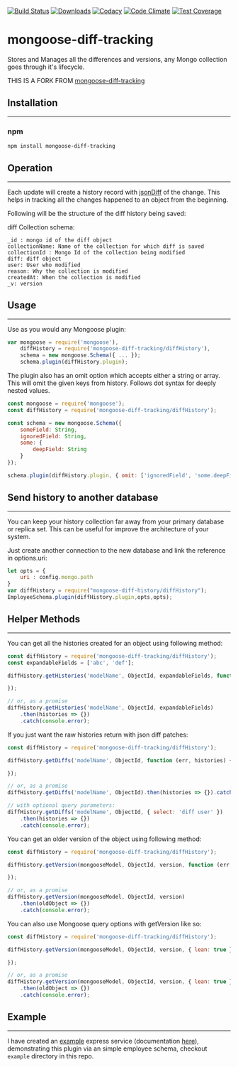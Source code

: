 [![Build Status](https://travis-ci.org/mimani/mongoose-diff-tracking.svg?branch=master)](https://travis-ci.org/mimani/mongoose-diff-tracking)
[![Downloads](https://img.shields.io/npm/dt/mongoose-diff-tracking.svg)](https://www.npmjs.com/package/mongoose-diff-tracking)
[![Codacy](https://api.codacy.com/project/badge/grade/bf1936538af048ac8d104a6c2ecd71ca)](https://www.codacy.com/app/mimani-saurabh/mongoose-diff-tracking)
[![Code Climate](https://codeclimate.com/github/mimani/mongoose-diff-tracking/badges/gpa.svg)](https://codeclimate.com/github/mimani/mongoose-diff-tracking)
[![Test Coverage](https://codeclimate.com/github/mimani/mongoose-diff-tracking/badges/coverage.svg)](https://codeclimate.com/github/mimani/mongoose-diff-tracking/coverage)

mongoose-diff-tracking
=============

Stores and Manages all the differences and versions, any Mongo collection goes through it's lifecycle.

THIS IS A FORK FROM [mongoose-diff-tracking](https://www.npmjs.com/package/mongoose-history)

## Installation
---------------
### npm
``` sh
npm install mongoose-diff-tracking
```

## Operation
---------------
Each update will create a history record with [jsonDiff](https://github.com/benjamine/jsondiffpatch) of the change. This helps in tracking all the changes happened to an object from the beginning.

Following will be the structure of the diff history being saved:


diff Collection schema:

```
_id : mongo id of the diff object
collectionName: Name of the collection for which diff is saved
collectionId : Mongo Id of the collection being modified
diff: diff object
user: User who modified
reason: Why the collection is modified
createdAt: When the collection is modified
_v: version
```

## Usage
---------------
Use as you would any Mongoose plugin:

```js
var mongoose = require('mongoose'),
    diffHistory = require('mongoose-diff-tracking/diffHistory'),
    schema = new mongoose.Schema({ ... });
    schema.plugin(diffHistory.plugin);
```

The plugin also has an omit option which accepts either a string or array. This will omit the given
keys from history. Follows dot syntax for deeply nested values.

```js
const mongoose = require('mongoose');
const diffHistory = require('mongoose-diff-tracking/diffHistory');

const schema = new mongoose.Schema({
    someField: String,
    ignoredField: String,
    some: {
        deepField: String
    }
});

schema.plugin(diffHistory.plugin, { omit: ['ignoredField', 'some.deepField'] });
```

## Send history to another database
---------------

You can keep your history collection far away from your primary database or replica set. This can be useful for improve the architecture of your system.

Just create another connection to the new database and link the reference in options.uri:

```js
let opts = {
    uri : config.mongo.path
}
var diffHistory = require("mongoose-diff-history/diffHistory");
EmployeeSchema.plugin(diffHistory.plugin,opts,opts);
```


## Helper Methods
---------------
You can get all the histories created for an object using following method:

```js
const diffHistory = require('mongoose-diff-tracking/diffHistory');
const expandableFields = ['abc', 'def'];

diffHistory.getHistories('modelName', ObjectId, expandableFields, function (err, histories) {

});

// or, as a promise
diffHistory.getHistories('modelName', ObjectId, expandableFields)
    .then(histories => {})
    .catch(console.error);
```

If you just want the raw histories return with json diff patches:

```js
const diffHistory = require('mongoose-diff-tracking/diffHistory');

diffHistory.getDiffs('modelName', ObjectId, function (err, histories) {

});

// or, as a promise
diffHistory.getDiffs('modelName', ObjectId).then(histories => {}).catch(console.error);

// with optional query parameters:
diffHistory.getDiffs('modelName', ObjectId, { select: 'diff user' })
    .then(histories => {})
    .catch(console.error);
```

You can get an older version of the object using following method:
```js
const diffHistory = require('mongoose-diff-tracking/diffHistory');

diffHistory.getVersion(mongooseModel, ObjectId, version, function (err, oldObject) {

});

// or, as a promise
diffHistory.getVersion(mongooseModel, ObjectId, version)
    .then(oldObject => {})
    .catch(console.error);
```

You can also use Mongoose query options with getVersion like so:
```js
const diffHistory = require('mongoose-diff-tracking/diffHistory');

diffHistory.getVersion(mongooseModel, ObjectId, version, { lean: true }, function (err, oldObject) {

});

// or, as a promise
diffHistory.getVersion(mongooseModel, ObjectId, version, { lean: true })
    .then(oldObject => {})
    .catch(console.error);
```



## Example
---------------
I have created an [example](https://github.com/mimani/mongoose-diff-tracking/tree/master/example) express service (documentation [here](https://github.com/mimani/mongoose-diff-tracking/blob/master/example/README.md)), demonstrating this plugin via an simple employee schema, checkout `example` directory in this repo.
